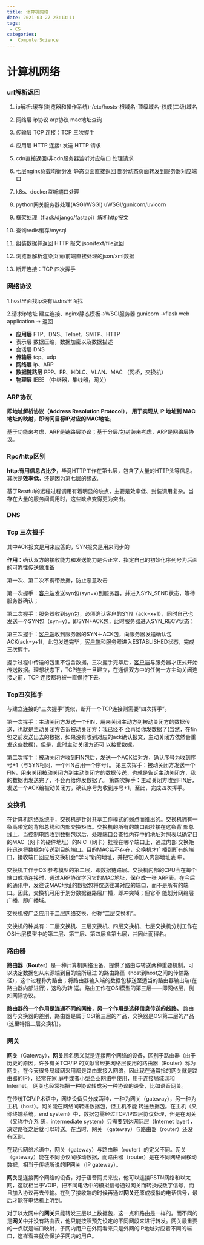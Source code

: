 ```yaml
---
title: 计算机网络
date: 2021-03-27 23:13:11
tags: 
 - CS
categories: 
 -  ComputerScience
---
```

# 计算机网络
### url解析返回

1. ip解析:缓存(浏览器和操作系统)-/etc/hosts-根域名-顶级域名-权威(二级)域名

2. 网络层 ip协议 arp协议 mac地址查询

3. 传输层 TCP 连接：TCP 三次握手

4. 应用层 HTTP 连接: 发送 HTTP 请求

5. cdn直接返回/非cdn服务器监听对应端口 处理请求

6. 七层nginx负载均衡分发 静态页面直接返回 部分动态页面转发到服务器对应端口

7. k8s、docker监听端口处理

8. python网关服务器处理(ASGI/WSGI)  uWSGI/gunicorn/uvicorn

9. 框架处理（flask/django/fastapi）解析http报文 

10. 查询redis缓存/mysql

11. 组装数据并返回 HTTP 报文 json/text/file返回

12. 浏览器解析渲染页面/前端直接处理的json/xml数据

13. 断开连接：TCP 四次挥手

    

### 网络协议

1.host里面找ip没有从dns里面找

2.请求ip地址 建立连接、nginx静态模板->WSGI服务器 gunicorn ->flask web application -> 返回



- **应用层** FTP、DNS、Telnet、SMTP、HTTP
- 表示层  数据压缩，数据加密以及数据描述
- 会话层   DNS
- **传输层** tcp、udp
- **网络层** ip、ARP
- **数据链路层** PPP、FR、HDLC、VLAN、MAC  （网桥，交换机） 
- **物理层** IEEE   （中继器，集线器，网关）



### ARP协议

**即地址解析协议（Address Resolution Protocol）， 用于实现从 IP 地址到 MAC 地址的映射，即询问目标IP对应的MAC地址**。

基于功能来考虑，ARP是链路层协议；基于分层/包封装来考虑，ARP是网络层协议。



### Rpc/http区别

**http**:**有用信息占比少**，毕竟HTTP工作在第七层，包含了大量的HTTP头等信息。其次是**效率低**，还是因为第七层的缘故.

基于Restful的远程过程调用有着明显的缺点，主要是效率低、封装调用复杂。当存在大量的服务间调用时，这些缺点变得更为突出。



### DNS



### Tcp **三次握手**



其中ACK报文是用来应答的，SYN报文是用来同步的



**作用**：确认双方的接收能力和发送能力是否正常、指定自己的初始化序列号为后面的可靠性传送做准备

第一次、第二次不携带数据，防止恶意攻击



 第一次握手：[客户端]()发送syn包(syn=x)到服务器，并进入SYN_SEND状态，等待服务器确认； 

 第二次握手：服务器收到syn包，必须确认客户的SYN（ack=x+1），同时自己也发送一个SYN包（syn=y），即SYN+ACK包，此时服务器进入SYN_RECV状态； 

 第三次握手：[客户端]()收到服务器的SYN＋ACK包，向服务器发送确认包ACK(ack=y+1)，此包发送完毕，[客户端]()和服务器进入ESTABLISHED状态，完成三次握手。 

 握手过程中传送的包里不包含数据，三次握手完毕后，[客户端]()与服务器才正式开始传送数据。理想状态下，TCP连接一旦建立，在通信双方中的任何一方主动关闭连接之前，TCP 连接都将被一直保持下去。 

###  Tcp四次挥手

 与建立连接的“三次握手”类似，断开一个TCP连接则需要“四次挥手”。 

 第一次挥手：主动关闭方发送一个FIN，用来关闭主动方到被动关闭方的数据传送，也就是主动关闭方告诉被动关闭方：我已经不 会再给你发数据了(当然，在fin包之前发送出去的数据，如果没有收到对应的ack确认报文，主动关闭方依然会重发这些数据)，但是，此时主动关闭方还可 以接受数据。 

 第二次挥手：被动关闭方收到FIN包后，发送一个ACK给对方，确认序号为收到序号+1（与SYN相同，一个FIN占用一个序号）。
 第三次挥手：被动关闭方发送一个FIN，用来关闭被动关闭方到主动关闭方的数据传送，也就是告诉主动关闭方，我的数据也发送完了，不会再给你发数据了。
 第四次挥手：主动关闭方收到FIN后，发送一个ACK给被动关闭方，确认序号为收到序号+1，至此，完成四次挥手。

###  交换机

 在计算机网络系统中，交换机是针对共享工作模式的弱点而推出的。交换机拥有一条高带宽的背部总线和内部交换矩阵。交换机的所有的端口都挂接在这条背 部总线上，当控制电路收到数据包以后，处理端口会查找内存中的地址对照表以确定目的MAC（网卡的硬件地址）的NIC（网卡）挂接在哪个端口上，通过内部 交换矩阵迅速将数据包传送到目的端口。目的MAC若不存在，交换机才广播到所有的端口，接收端口回应后交换机会“学习”新的地址，并把它添加入内部地址表 中。 

 交换机工作于OSI参考模型的第二层，即数据链路层。交换机内部的CPU会在每个端口成功连接时，通过ARP协议学习它的MAC地址，保存成一张 ARP表。在今后的通讯中，发往该MAC地址的数据包将仅送往其对应的端口，而不是所有的端口。因此，交换机可用于划分数据链路层广播，即冲突域；但它不 能划分网络层广播，即广播域。 

 交换机被广泛应用于二层网络交换，俗称“二层交换机”。 

 交换机的种类有：二层交换机、三层交换机、四层交换机、七层交换机分别工作在OSI七层模型中的第二层、第三层、第四层盒第七层，并因此而得名。 

### 路由器  

 **路由器**（**Router**）是一种计算机网络设备，提供了路由与转送两种重要机制，可以决定数据包从来源端到目的端所经过 的路由路径（host到host之间的传输路径），这个过程称为路由；将路由器输入端的数据包移送至适当的路由器输出端(在路由器内部进行)，这称为转 送。路由工作在OSI模型的第三层——即网络层，例如网际协议。 

 **路由器的一个作用是连通不同的网络，另一个作用是选择信息传送的线路。** 路由器与交换器的差别，路由器是属于OSI第三层的产品，交换器是OSI第二层的产品(这里特指二层交换机)。 



### 网关 

 **网关**（Gateway），**网关**顾名思义就是连接两个网络的设备，区别于路由器（由于历史的原因，许多有关TCP/IP 的文献曾经把网络层使用的路由器（Router）称为网关，在今天很多局域网采用都是路由来接入网络，因此现在通常指的网关就是路由器的IP），经常在家 庭中或者小型企业网络中使用，用于连接局域网和Internet。 网关也经常指把一种协议转成另一种协议的设备，比如语音网关。 

 在传统TCP/IP术语中，网络设备只分成两种，一种为网关（gateway），另一种为主机（host）。网关能在网络间转递数据包，但主机不能 转送数据包。在主机（又称终端系统，end system）中，数据包需经过TCP/IP四层协议处理，但是在网关（又称中介系 统，intermediate system）只需要到达网际层（Internet layer），决定路径之后就可以转送。在当时，网关 （gateway）与路由器（router）还没有区别。 

 在现代网络术语中，网关（gateway）与路由器（router）的定义不同。网关（gateway）能在不同协议间移动数据，而路由器（router）是在不同网络间移动数据，相当于传统所说的IP网关（IP gateway）。 

 **网关**是连接两个网络的设备，对于语音网关来说，他可以连接PSTN网络和以太网，这就相当于VOIP，把不同电话中的模拟信号通过网关而转换成数字信号，而且加入协议再去传输。在到了接收端的时候再通过**网关**还原成模拟的电话信号，最后才能在电话机上听到。 

 对于以太网中的**网关**只能转发三层以上数据包，这一点和路由是一样的。而不同的是**网关**中并没有路由表，他只能按照预先设定的不同网段来进行转发。网关最重要的一点就是端口映射，子网内用户在外网看来只是外网的IP地址对应着不同的端口，这样看来就会保护子网内的用户。